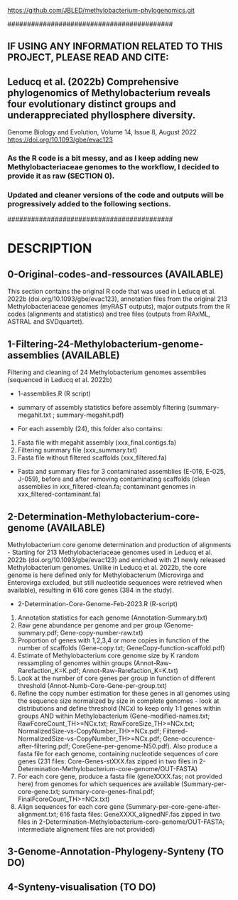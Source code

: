 https://github.com/JBLED/methylobacterium-phylogenomics.git

##########################################
## IF USING ANY INFORMATION RELATED TO THIS PROJECT, PLEASE READ AND CITE:

## Leducq et al. (2022b) Comprehensive phylogenomics of Methylobacterium reveals four evolutionary distinct groups and underappreciated phyllosphere diversity.
Genome Biology and Evolution, Volume 14, Issue 8, August 2022
https://doi.org/10.1093/gbe/evac123

### As the R code is a bit messy, and as I keep adding new Methylobacteriaceae genomes to the workflow, I decided to provide it as raw (SECTION 0). 
### Updated and cleaner versions of the code and outputs will be progressively added to the following sections.

##########################################
# DESCRIPTION

## 0-Original-codes-and-ressources (AVAILABLE)

This section contains the original R code that was used in Leducq et al. 2022b (doi.org/10.1093/gbe/evac123), annotation files from the original 213 Methylobacteriaceae genomes (myRAST outputs), major outputs from the R codes (alignments and statistics) and tree files (outputs from RAxML, ASTRAL and SVDquartet).

## 1-Filtering-24-Methylobacterium-genome-assemblies (AVAILABLE)

Filtering and cleaning of 24 Methylobacterium genomes assemblies (sequenced in Leducq et al. 2022b)

- 1-assemblies.R (R script)

- summary of assembly statistics before assembly filtering (summary-megahit.txt ; summary-megahit.pdf)

- For each assembly (24), this folder also contains: 
1) Fasta file with megahit assembly (xxx_final.contigs.fa)
2) Filtering summary file (xxx_summary.txt)
3) Fasta file without filtered scaffolds (xxx_filtered.fa)

- Fasta and summary files for 3 contaminated assemblies (E-016, E-025, J-059), before and after removing contaminating scaffolds (clean assemblies in xxx_filtered-clean.fa; contaminant genomes in xxx_filtered-contaminant.fa)

## 2-Determination-Methylobacterium-core-genome (AVAILABLE)

Methylobacterium core genome determination and production of alignments - Starting for 213 Methylobacteriaceae genomes used in Leducq et al. 2022b (doi.org/10.1093/gbe/evac123) and enriched with 21 newly released Methylobacterium genomes. Unlike in Leducq et al. 2022b, the core genome is here defined only for Methylobacterium (Microvirga and Enterovirga excluded, but still nucleotide sequences were retrieved when available), resulting in 616 core genes (384 in the study).

- 2-Determination-Core-Genome-Feb-2023.R (R-script)

1) Annotation statistics for each genome (Annotation-Summary.txt)
2) Raw gene abundance per genome and per group (Genome-summary.pdf; Gene-copy-number-raw.txt)
3) Proportion of genes with 1,2,3,4 or more copies in function of the number of scaffolds (Gene-copy.txt; GeneCopy-function-scaffold.pdf)
4) Estimate of Methylobacterium core genome size by K random ressampling of genomes within groups (Annot-Raw-Rarefaction_K=K.pdf; Annot-Raw-Rarefaction_K=K.txt)
5) Look at the number of core genes per group in function of different threshold (Annot-Numb-Core-Gene-per-group.txt)
6) Refine the copy number estimation for these genes in all genomes using the sequence size normalized by size in complete genomes - look at distributions and define threshold (NCx) to keep only 1:1 genes within groups AND within Methylobacterium (Gene-modified-names.txt; RawFcoreCount_TH>=NCx.txt; RawFcoreSize_TH>=NCx.txt; NormalizedSize-vs-CopyNumber_TH>=NCx.pdf; Filtered-NormalizedSize-vs-CopyNumber_TH>=NCx.pdf; Gene-occurence-after-filtering.pdf; CoreGene-per-genome-N50.pdf). Also produce a fasta file for each genome, containing nucleotide sequences of core genes (231 files: Core-Genes-stXXX.fas zipped in two files in 2-Determination-Methylobacterium-core-genome/OUT-FASTA)
7) For each core gene, produce a fasta file (geneXXXX.fas; not provided here) from genomes for which sequences are available (Summary-per-core-gene.txt; summary-core-genes-final.pdf; FinalFcoreCount_TH>=NCx.txt)
8) Align sequences for each core gene (Summary-per-core-gene-after-alignment.txt; 616 fasta files: GeneXXXX_alignedNF.fas zipped in two files in 2-Determination-Methylobacterium-core-genome/OUT-FASTA; intermediate alignement files are not provided)

## 3-Genome-Annotation-Phylogeny-Synteny (TO DO)

## 4-Synteny-visualisation (TO DO)
